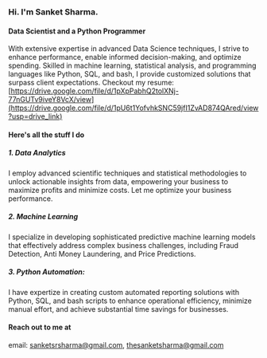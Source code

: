 ### Hi. I'm Sanket Sharma.
#### Data Scientist and a Python Programmer
With extensive expertise in advanced Data Science techniques, I strive to enhance performance, enable informed decision-making, and optimize spending. Skilled in machine learning, statistical analysis, and programming languages like Python, SQL, and bash, I provide customized solutions that surpass client expectations. Checkout my resume: [https://drive.google.com/file/d/1pXpPabhQ2tolXNj-77nGUTv9iveY8VcX/view](https://drive.google.com/file/d/1pU6t1YofvhkSNC59jfI1ZvAD874QAred/view?usp=drive_link)

#### Here's all the stuff I do
##### 1. Data Analytics 
I employ advanced scientific techniques and statistical methodologies to unlock actionable insights from data, empowering your business to maximize profits and minimize costs. Let me optimize your business performance.

##### 2. Machine Learning
I specialize in developing sophisticated predictive machine learning models that effectively address complex business challenges, including Fraud Detection, Anti Money Laundering, and Price Predictions.

##### 3. Python Automation:
I have expertize in creating custom automated reporting solutions with Python, SQL, and bash scripts to enhance operational efficiency, minimize manual effort, and achieve substantial time savings for businesses.


#### Reach out to me at
email: sanketsrsharma@gmail.com, thesanketsharma@gmail.com
